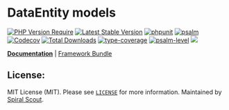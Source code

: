# DataEntity models

[![PHP Version Require](https://poser.pugx.org/spiral/models/require/php)](https://packagist.org/packages/spiral/models)
[![Latest Stable Version](https://poser.pugx.org/spiral/models/v/stable)](https://packagist.org/packages/spiral/models)
[![phpunit](https://github.com/spiral/models/actions/workflows/phpunit.yml/badge.svg)](https://github.com/spiral/models/actions)
[![psalm](https://github.com/spiral/models/actions/workflows/psalm.yml/badge.svg)](https://github.com/spiral/models/actions)
[![Codecov](https://codecov.io/gh/spiral/models/branch/master/graph/badge.svg)](https://codecov.io/gh/spiral/models/)
[![Total Downloads](https://poser.pugx.org/spiral/models/downloads)](https://packagist.org/packages/spiral/models)
[![type-coverage](https://shepherd.dev/github/spiral/models/coverage.svg)](https://shepherd.dev/github/spiral/models)
[![psalm-level](https://shepherd.dev/github/spiral/models/level.svg)](https://shepherd.dev/github/spiral/models)
<a href="https://discord.gg/8bZsjYhVVk"><img src="https://img.shields.io/badge/discord-chat-magenta.svg"></a>

<b>[Documentation](https://spiral.dev/docs)</b> | [Framework Bundle](https://github.com/spiral/framework)

## License:

MIT License (MIT). Please see [`LICENSE`](./LICENSE) for more information. Maintained by [Spiral Scout](https://spiralscout.com).
